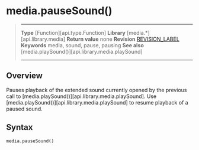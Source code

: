
# media.pauseSound()

> --------------------- ------------------------------------------------------------------------------------------
> __Type__              [Function][api.type.Function]
> __Library__           [media.*][api.library.media]
> __Return value__      none
> __Revision__          [REVISION_LABEL](REVISION_URL)
> __Keywords__          media, sound, pause, pausing
> __See also__          [media.playSound()][api.library.media.playSound]
> --------------------- ------------------------------------------------------------------------------------------


## Overview

Pauses playback of the extended sound currently opened by the previous call to [media.playSound()][api.library.media.playSound]. Use [media.playSound()][api.library.media.playSound] to resume playback of a paused sound.

## Syntax

	media.pauseSound()
